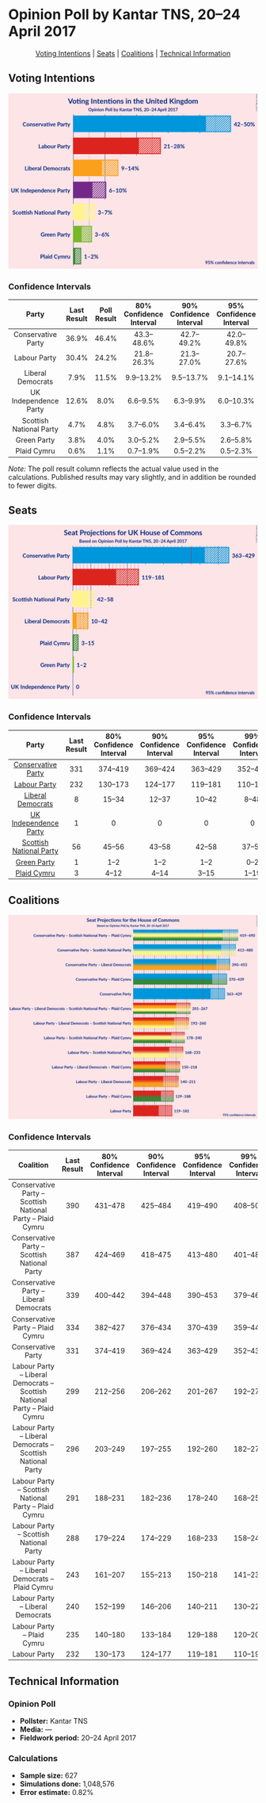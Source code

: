 # Opinion Poll by Kantar TNS, 20–24 April 2017

<p align="center"><a href="#voting-intentions">Voting Intentions</a> | <a href="#seats">Seats</a> | <a href="#coalitions">Coalitions</a> | <a href="#technical-information">Technical Information</a></p>

## Voting Intentions

![Graph with voting intentions not yet produced](2017-04-24-Kantar-TNS.png "Voting Intentions")

### Confidence Intervals

| Party | Last Result | Poll Result | 80% Confidence Interval | 90% Confidence Interval | 95% Confidence Interval | 99% Confidence Interval |
|:-----:|:-----------:|:-----------:|:-----------------------:|:-----------------------:|:-----------------------:|:-----------------------:|
| Conservative Party | 36.9% | 46.4% | 43.3–48.6% |42.7–49.2% |42.0–49.8% |40.7–51.0% |
| Labour Party | 30.4% | 24.2% | 21.8–26.3% |21.3–27.0% |20.7–27.6% |19.8–28.7% |
| Liberal Democrats | 7.9% | 11.5% | 9.9–13.2% |9.5–13.7% |9.1–14.1% |8.4–15.0% |
| UK Independence Party | 12.6% | 8.0% | 6.6–9.5% |6.3–9.9% |6.0–10.3% |5.5–11.1% |
| Scottish National Party | 4.7% | 4.8% | 3.7–6.0% |3.4–6.4% |3.3–6.7% |2.9–7.4% |
| Green Party | 3.8% | 4.0% | 3.0–5.2% |2.9–5.5% |2.6–5.8% |2.3–6.4% |
| Plaid Cymru | 0.6% | 1.1% | 0.7–1.9% |0.5–2.2% |0.5–2.3% |0.4–2.7% |

*Note:* The poll result column reflects the actual value used in the calculations. Published results may vary slightly, and in addition be rounded to fewer digits.

## Seats

![Graph with seats not yet produced](2017-04-24-Kantar-TNS-seats.png "Seats")

### Confidence Intervals

| Party | Last Result | 80% Confidence Interval | 90% Confidence Interval | 95% Confidence Interval | 99% Confidence Interval |
|:-----:|:-----------:|:-----------------------:|:-----------------------:|:-----------------------:|:-----------------------:|
| <a href="#conservative-party">Conservative Party</a> | 331 | 374–419 |369–424 |363–429 |352–439 |
| <a href="#labour-party">Labour Party</a> | 232 | 130–173 |124–177 |119–181 |110–193 |
| <a href="#liberal-democrats">Liberal Democrats</a> | 8 | 15–34 |12–37 |10–42 |8–48 |
| <a href="#uk-independence-party">UK Independence Party</a> | 1 | 0 |0 |0 |0 |
| <a href="#scottish-national-party">Scottish National Party</a> | 56 | 45–56 |43–58 |42–58 |37–59 |
| <a href="#green-party">Green Party</a> | 1 | 1–2 |1–2 |1–2 |0–2 |
| <a href="#plaid-cymru">Plaid Cymru</a> | 3 | 4–12 |4–14 |3–15 |1–19 |


## Coalitions

![Graph with coalitions seats not yet produced](2017-04-24-Kantar-TNS-coalitions-seats.png "Coalitions Seats")

### Confidence Intervals

| Coalition | Last Result | 80% Confidence Interval | 90% Confidence Interval | 95% Confidence Interval | 99% Confidence Interval |
|:---------:|:-----------:|:-----------------------:|:-----------------------:|:-----------------------:|:-----------------------:|
| Conservative Party – Scottish National Party – Plaid Cymru | 390 | 431–478 | 425–484 | 419–490 | 408–500 |
| Conservative Party – Scottish National Party | 387 | 424–469 | 418–475 | 413–480 | 401–489 |
| Conservative Party – Liberal Democrats | 339 | 400–442 | 394–448 | 390–453 | 379–463 |
| Conservative Party – Plaid Cymru | 334 | 382–427 | 376–434 | 370–439 | 359–449 |
| Conservative Party | 331 | 374–419 | 369–424 | 363–429 | 352–439 |
| Labour Party – Liberal Democrats – Scottish National Party – Plaid Cymru | 299 | 212–256 | 206–262 | 201–267 | 192–279 |
| Labour Party – Liberal Democrats – Scottish National Party | 296 | 203–249 | 197–255 | 192–260 | 182–272 |
| Labour Party – Scottish National Party – Plaid Cymru | 291 | 188–231 | 182–236 | 178–240 | 168–252 |
| Labour Party – Scottish National Party | 288 | 179–224 | 174–229 | 168–233 | 158–244 |
| Labour Party – Liberal Democrats – Plaid Cymru | 243 | 161–207 | 155–213 | 150–218 | 141–230 |
| Labour Party – Liberal Democrats | 240 | 152–199 | 146–206 | 140–211 | 130–223 |
| Labour Party – Plaid Cymru | 235 | 140–180 | 133–184 | 129–188 | 120–200 |
| Labour Party | 232 | 130–173 | 124–177 | 119–181 | 110–193 |

## Technical Information

### Opinion Poll

+ **Pollster:** Kantar TNS
+ **Media:** —
+ **Fieldwork period:** 20–24 April 2017

### Calculations

+ **Sample size:** 627
+ **Simulations done:** 1,048,576
+ **Error estimate:** 0.82%

